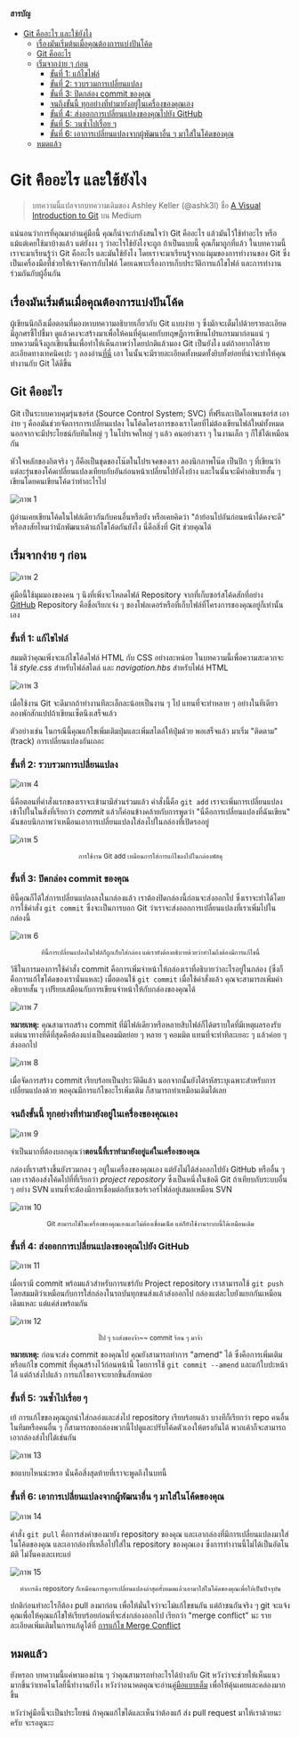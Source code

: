 <!--
  เนื้อหานี้ได้จาก "https://medium.com/@ashk3l/a-visual-introduction-to-git-9fdca5d3b43a" ซึ่งเป็นบทความต้นฉบับโดย Ashley Keller
-->

#### สารบัญ
- [Git คืออะไร และใช้ยังไง](#git-คืออะไร-และใช้ยังไง)
  - [เรื่องมันเริ่มต้นเมื่อคุณต้องการแบ่งปันโค้ด](#เรื่องมันเริ่มต้นเมื่อคุณต้องการแบ่งปันโค้ด)
  - [Git คืออะไร](#git-คืออะไร)
  - [เริ่มจากง่าย ๆ ก่อน](#เริ่มจากง่าย-ๆ-ก่อน)
    - [ขั้นที่ 1: แก้ไขไฟล์](#ขั้นที่-1-แก้ไขไฟล์)
    - [ขั้นที่ 2: รวบรวมการเปลี่ยนแปลง](#ขั้นที่-2-รวบรวมการเปลี่ยนแปลง)
    - [ขั้นที่ 3: ปิดกล่อง commit ของคุณ](#ขั้นที่-3-ปิดกล่อง-commit-ของคุณ)
    - [จนถึงขั้นนี้ ทุกอย่างที่ทำมายังอยู่ในเครื่องของคุณเอง](#จนถึงขั้นนี้-ทุกอย่างที่ทำมายังอยู่ในเครื่องของคุณเอง)
    - [ขั้นที่ 4: ส่งออกการเปลี่ยนแปลงของคุณไปยัง GitHub](#ขั้นที่-4-ส่งออกการเปลี่ยนแปลงของคุณไปยัง-github)
    - [ขั้นที่ 5: วนซ้ำไปเรื่อย ๆ](#ขั้นที่-5-วนซ้ำไปเรื่อย-ๆ)
    - [ขั้นที่ 6: เอาการเปลี่ยนแปลงจากผู้พัฒนาอื่น ๆ มาใส่ในโค้ดของคุณ](#ขั้นที่-6-เอาการเปลี่ยนแปลงจากผู้พัฒนาอื่น-ๆ-มาใส่ในโค้ดของคุณ)
  - [หมดแล้ว](#หมดแล้ว)


# Git คืออะไร และใช้ยังไง
> บทความนี้แปลจากบทความเดิมของ Ashley Keller (@ashk3l) ชื่อ [A Visual Introduction to Git](https://medium.com/@ashk3l/a-visual-introduction-to-git-9fdca5d3b43a) บน Medium

แน่นอนว่าการที่คุณมาอ่านคู่มือนี้ คุณก็น่าจะกำลังสนใจว่า Git คืออะไร แล้วมันไว้ใช้ทำอะไร หรือแม้แต่เคยใช้มาบ้างแล้ว แต่ยังงง ๆ ว่าอะไรใช้ยังไงจะถูก ถ้าเป็นแบบนี้ คุณก็มาถูกที่แล้ว ในบทความนี้ เราจะมาเรียนรู้ว่า Git คืออะไร และมันใช้ยังไง โดยเราจะมาเรียนรู้จากแง่มุมของการทำงานของ Git ซึ่งเป็นเครื่องมือที่ช่วยให้เราจัดการกับไฟล์ โดยเฉพาะเรื่องการเก็บประวัติการแก้ไขไฟล์ และการทำงานร่วมกันกับผู้อื่นกัน

## เรื่องมันเริ่มต้นเมื่อคุณต้องการแบ่งปันโค้ด
ผู้เขียนนึกถึงเมื่อตอนที่มองหาบทความอธิบายเกี่ยวกับ Git แบบง่าย ๆ ซึ่งมักจะเต็มไปด้วยรายละเอียด มีลูกศรชี้ไปชี้มา ดูแล้วคงจะสร้างมาเพื่อให้คนที่คุ้นเคยกับทฤษฎีการเขียนโปรแกรมมาก่อนแน่ ๆ บทความนี้จึงถูกเขียนขึ้นเพื่อทำให้เห็นภาพว่าโดยปกติแล้วมอง Git เป็นยังไง แต่ถ้าอยากได้รายละเอียดทางเทคนิคเปะ ๆ ลองอ่าน[ที่นี่](https://help.github.com/articles/set-up-git/) เอา ในนั้นจะมีรายละเอียดทั้งหมดทั้งยิบทั้งย่อยที่น่าจะทำให้คุณทำงานกับ Git ได้ดีขึ้น

## Git คืออะไร
Git เป็นระบบควบคุมรุ่นซอร์ส (Source Control System; SVC) 
ที่ฟรีและเปิดโอเพนซอร์ส เอาง่าย ๆ คืออมันช่วยจัดการการเปลี่ยนแปลง
ในโค้ดโครงการของเราโดยที่ไม่ต้องเขียนไฟล์ใหม่ทั้งหมด นอกจากจะมีประโยชน์กับทีมใหญ่ ๆ ในโปรเจคใหญ่ ๆ แล้ว คนอย่างเรา ๆ ในงานเล็ก ๆ ก็ใช้ได้เหมือนกัน 

หัวใจหลักของกิตจริง ๆ ก็คือเป็นชุดของโน๊ตในโปรเจคของเรา ลองนึกภาพโน๊ต
เป็นปึก ๆ ที่เขียนว่าแต่ละรุ่นของโค้ดเปลี่ยนแปลงเทียบกับอันก่อนหน้าเปลี่ยนไปยังไงบ้าง และในนั้นจะมีคำอธิบายสั้น ๆ เขียนโดยคนเขียนโค้ดว่าทำอะไรไป

![ภาพ 1](./assets/001_01.jpeg)

ผู้อ่านเคยเขียนโค้ดในไฟล์เดียวกันกับคนอื่นหรือยัง หรือเคยคิดว่า "ถ้าย้อนไปอันก่อนหน้าได้คงจะดี" หรือสงสัยไหมว่านักพัฒนาเค้าแก้ไขโค้ดกันยังไง นี่คือสิ่งที่ Git ช่วยคุณได้

## เริ่มจากง่าย ๆ ก่อน

![ภาพ 2](./assets/001_02.jpeg)

คู่มือนี้ใช้มุมมองของคน ๆ นึงที่เพิ่งจะโหลดไฟล์ Repository จากที่เก็บซอร์สโค้ดสักที่อย่าง [GitHub](https://github.com/) Repository คือชื่อเรียกเจ๋ง ๆ ของโฟลเดอร์หรือที่เก็บไฟล์ที่โครงการของคุณอยู่ก็เท่านั้นเอง

### ขั้นที่ 1: แก้ไขไฟล์
สมมติว่าคุณเพิ่งจะแก้ไขโค้ดไฟล์ HTML กับ CSS อย่างละหน่อย ในบทความนี้เพื่อความสะดวกจะใช้ *style.css* สำหรับไฟล์สไตล์ และ *navigation.hbs* สำหรับไฟล์ HTML

![ภาพ 3](./assets/001_03.jpeg)

เมื่อใช้งาน Git จะดีมากถ้าทำงานทีละเล็กละน้อยเป็นงาน ๆ ไป แทนที่จะทำหลาย ๆ อย่างในทีเดียว ลองพักสักแปปถ้าเขียนเซ็ตนึงเสร็จแล้ว

ตัวอย่างเช่น ในกรณีนี้คุณแก้ไขเพิ่มเติมปุ่มและเพิ่มสไตล์ให้ปุ่มด้วย พอเสร็จแล้ว มาเริ่ม "ติดตาม" (track) การเปลี่ยนแปลงกันเถอะ

### ขั้นที่ 2: รวบรวมการเปลี่ยนแปลง

![ภาพ 4](./assets/001_04.jpeg)

นี่คือตอนที่คำสั่งแรกของเราจะเข้ามามีส่วนร่วมแล้ว คำสั่งนี้คือ `git add` เราจะเพิ่มการเปลี่ยนแปลงเข้าไปในในสิ่งที่เรียกว่า *commit* แล้วก็ค่อนข้างคล้ายกับการพูดว่า "นี่คือการเปลี่ยนแปลงที่ฉันเขียน" ฉันชอบนึกภาพว่าเหมือนเอาการเปลี่ยนแปลงใส่ลงไปในกล่องที่เปิดรออยู่

![ภาพ 5](./assets/001_05.jpeg)
<center><small>การใช้งาน Git add เหมือนการใส่การแก้ไขลงไปในกล่องพัสดุ</small></center>

### ขั้นที่ 3: ปิดกล่อง commit ของคุณ
ทีนี้คุณก็ได้ใส่การเปลี่ยนแปลงลงในกล่องแล้ว เราต้องปิดกล่องนี้ก่อนจะส่งออกไป ซึ่งเราจะทำได้โดยการใช้คำสั่ง `git commit` ซึ่งจะเป็นการบอก Git ว่าเราจะส่งออกการเปลี่ยนแปลงที่เราเพิ่มไปในกล่องนี้

![ภาพ 6](./assets/001_06.jpeg)
<center><sup>ทีนี้การเปลี่ยนแปลงในไฟล์ก็ถูกเก็บใส่กล่อง แต่เรายังต้องอธิบายด้วยว่าทำไมถึงต้องมีการแก้ไขนี้</ห></center>

วิธีในการมองการใช้คำสั่ง commit คือการเพิ่มจ่าหน้าให้กล่องเราที่อธิบายว่าอะไรอยู่ในกล่อง (ซึ่งก็คือการแก้ไขโค้ดของเรานั่นแหละ) เมื่อตอนใช้ `git commit` เมื่อใช้คำสั่งแล้ว คุณจะสามารถเพิ่มคำอธิบายสั้น ๆ เปรียบเสมือนกับการเขียนจ่าหน้าให้กับกล่องของคุณได้

![ภาพ 7](./assets/001_07.jpeg)

**หมายเหตุ:** คุณสามารถสร้าง commit ที่มีไฟล์เดียวหรือหลายสิบไฟล์ก็ได้ตราบใดที่มีเหตุผลรองรับ แต่แนวทางที่ดีที่สุดคือต้องแบ่งเป็นคอมมิตย่อย ๆ หลาย ๆ คอมมิต แทนที่จะทำทีละเยอะ ๆ แล้วค่อย ๆ ส่งออกไป

![ภาพ 8](./assets/001_08.jpeg)

เมื่อจัดการสร้าง commit เรียบร้อยเป็นประวัติดีแล้ว นอกจากนั้นยังได้รหัสระบุเฉพาะสำหรับการเปลี่ยนแปลงด้วย พอคุณมีการแก้ไขอะไรเพิ่มเติม ก็สามารถทำเหมือนเดิมได้เลย

### จนถึงขั้นนี้ ทุกอย่างที่ทำมายังอยู่ในเครื่องของคุณเอง

![ภาพ 9](./assets/001_09.jpeg)

จำเป็นมากที่ต้องบอกคุณว่า**ตอนนี้ที่เราทำมายังอยู่แค่ในเครื่องของคุณ**

กล่องที่เราสร้างขึ้นยังรวมกอง ๆ อยู่ในเครื่องของคุณเอง แต่ยังไม่ได้ส่งออกไปยัง GitHub หรืออื่น ๆ เลย เราต้องส่งโค้ดไปที่ที่เรียกว่า *project repository* ซึ่งเป็นหนึ่งในข้อดี Git ถ้าเทียบกับระบบอื่น ๆ อย่าง SVN แทนที่จะต้องมีการเชื่อมต่อกับเซอร์เวอร์ไฟล์อยู่เสมอเหมือน SVN

![ภาพ 10](./assets/001_10.jpeg)
<center><sup>Git สามารถใช้ในเครื่องของคุณเองและไม่ต้องเชื่อมเน็ต แต่ก็ยังใช้งานระบบนี้ได้เหมือนเดิม</sup></center>

### ขั้นที่ 4: ส่งออกการเปลี่ยนแปลงของคุณไปยัง GitHub

![ภาพ 11](./assets/001_11.jpeg)

เมื่อเรามี commit พร้อมแล้วสำหรับการแชร์กับ Project repository เราสามารถใช้ `git push` โดยสมมติว่าเหมือนกับการใส่กล่องในรถบันทุกขนส่งแล้วส่งออกไป กล่องแต่ละใบยังแยกกันเหมือนเดิมแหละ แต่แค่ส่งพร้อมกัน

![ภาพ 12](./assets/001_12.jpeg)
<center><sup>ปี๊ป ๆ รถส่งของจ้า~~ commit ร้อน ๆ มาจ้า</sup></center>

**หมายเหตุ:** ก่อนจะส่ง commit ของคุณไป คุณยังสามารถทำการ "amend" ได้ ซึ่งคือการเพิ่มเติมหรือแก้ไข commit ที่คุณสร้างไว้ก่อนหน้านี้ โดยการใช้ `git commit --amend` และแก้ใบปะหน้าได้ แต่ถ้าส่งไปแล้ว การแก้ไขอาจจะยากขึ้นสักหน่อย

### ขั้นที่ 5: วนซ้ำไปเรื่อย ๆ

เย้ การแก้ไขของคุณถูกนำใส่กลอ่งและส่งไป repository เรียบร้อยแล้ว บางทีก็เรียกว่า repo คนอื่นในทีมหรือคนอื่น ๆ ก็สามารถขอกล่องพวกนี้ไปดูและปรับโค้ดตัวเองให้ตรงกันได้ พวกเค้าก็จะสามารถเอากล่องส่งไปได้เช่นกัน

![ภาพ 13](./assets/001_13.jpeg)

ขอแบบไหนน่ะหรอ นั่นคือสิ่งสุดท้ายที่เราจะพูดถึงในบทนี้

### ขั้นที่ 6: เอาการเปลี่ยนแปลงจากผู้พัฒนาอื่น ๆ มาใส่ในโค้ดของคุณ

![ภาพ 14](./assets/001_14.jpeg)

คำสั่ง `git pull` คือการส่งคำของมายัง repository ของคุณ และเอากล่องที่มีการเปลี่ยนแปลงมาใส่ในโค้ดของคุณ และเอากล่องที่เหลือไปใส่ใน repository ของคุณเอง ซึ่งการทำงานนี้ไม่ได้เป็นอัตโนม้ติ ไม่งั้นคงเละเทะแย่

![ภาพ 15](./assets/001_15.jpeg)
<center><sup>ทำการดึง repository ก็เหมือนการดูการเปลี่ยนแปลงล่าสุดทั้งหมดแล้วเอามาใส่ในโค้ดของคุณเพื่อให้เป็นปัจจุบัน</sup></center>

ปกติก่อนทำอะไรก็ต้อง pull ลงมาก่อน เพื่อให้มั่นใจว่าจะไม่แก้ไขชนกัน แต่ถ้าชนกันจริง ๆ git จะแจ้งคุณเพื่อให้คุณแก้ไขให้เรียบร้อยก่อนที่จะส่งกล่องออกไป เรียกว่า "merge conflict" นะ รายละเอียดเพิ่มเติมในการแก้ดูได้ที่ [การแก้ไข Merge Conflict](https://help.github.com/articles/resolving-a-merge-conflict-using-the-command-line/)

## หมดแล้ว

ยังหรอก บทความนี้แค่พามองผ่าน ๆ ว่าคุณสามารถทำอะไรได้บ้างกับ Git หวังว่าจะช่วยให้เห็นแนวมากขึ้นว่าเทคโนโลยี้นี้ทำงานยังไง หวังว่าอนาคตคุณจะอ่าน[คู่มือแบบเต็ม](https://help.github.com/) เพื่อให้คุ้นเคยและคล่องมากขึ้น

หวังว่าคู่มือนี้จะเป็นประโยชน์ ถ้าคุณแก้ไขได้และเห็นว่าต้องแก้่ ส่ง pull request มาให้เราด้วยนะครับ จะรอดูนะะ
